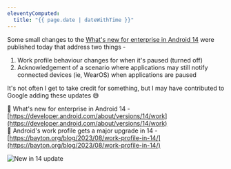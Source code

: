 ```yaml
---
eleventyComputed:
  title: "{{ page.date | dateWithTime }}"
---
```


Some small changes to the [What's new for enterprise in Android 14](https://developer.android.com/about/versions/14/work) were published today that address two things -

1. Work profile behaviour changes for when it's paused (turned off)
2. Acknowledgement of a scenario where applications may still notify connected devices (ie, WearOS) when applications are paused

It's not often I get to take credit for something, but I may have contributed to Google adding these updates 😅

🔗 What's new for enterprise in Android 14 - [https://developer.android.com/about/versions/14/work](https://developer.android.com/about/versions/14/work)  
🔗 Android's work profile gets a major upgrade in 14 - [https://bayton.org/blog/2023/08/work-profile-in-14/](https://bayton.org/blog/2023/08/work-profile-in-14/)

![New in 14 update](https://cdn.bayton.org/uploads/2023/08/new-in-14-update.png)
